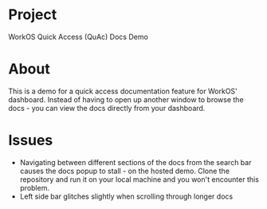 # Project

WorkOS Quick Access (QuAc) Docs Demo

# About

This is a demo for a quick access documentation feature for WorkOS' dashboard. 
Instead of having to open up another window to browse the docs - you can view the docs directly from your dashboard.

# Issues

- Navigating between different sections of the docs from the search bar causes the docs popup to stall - on the hosted demo. Clone the repository and run it on your local machine and you won't encounter this problem. 
- Left side bar glitches slightly when scrolling through longer docs 
